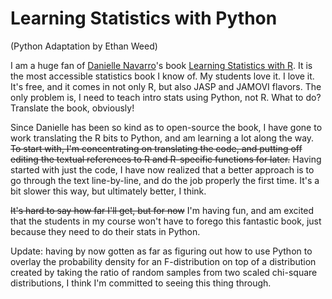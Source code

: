 # Learning Statistics with Python

(Python Adaptation by Ethan Weed)

I am a huge fan of <a href="https://djnavarro.net" target="_blank">Danielle Navarro</a>'s book <a href="https://learningstatisticswithr.com" target="_blank">Learning Statistics with R</a>. It is the most accessible statistics book I know of. My students love it. I love it. It's free, and it comes in not only R, but also JASP and JAMOVI flavors. The only problem is, I need to teach intro stats using Python, not R. What to do? Translate the book, obviously!

Since Danielle has been so kind as to open-source the book, I have gone to work translating the R bits to Python, and am learning a lot along the way. <del>To start with, I'm concentrating on translating the code, and putting off editing the textual references to R and R-specific functions for later.</del> Having started with just the code, I have now realized that a better approach is to go through the text line-by-line, and do the job properly the first time. It's a bit slower this way, but ultimately better, I think. 

<del>It's hard to say how far I'll get, but for now</del> I'm having fun, and am excited that the students in my course won't have to forego this fantastic book, just because they need to do their stats in Python.

Update: having by now gotten as far as figuring out how to use Python to overlay the probability density for an F-distribution on top of a distribution created by taking the ratio of random samples from two scaled chi-square distributions, I think I'm committed to seeing this thing through.

